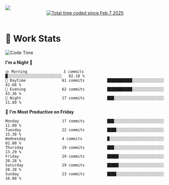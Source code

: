 <img src="https://capsule-render.vercel.app/api?type=waving&color=E0D7C8&height=200&section=header&text=Jeong8333&animation=fadeIn&fontColor=6D4930&fontSize=65&fontAlignY=60&stroke=6D4930&strokeWidth=3" />

<div align = center>
<a href="https://wakatime.com/@9207cd9b-e0ca-4b15-bb6a-6ad0a31854f8"><img src="https://wakatime.com/badge/user/9207cd9b-e0ca-4b15-bb6a-6ad0a31854f8.svg" alt="Total time coded since Feb 7 2025" /></a>
</div>
<br>

# 📝 **Work Stats**


<!--START_SECTION:waka-->
![Code Time](http://img.shields.io/badge/Code%20Time-7%20hrs%2058%20mins-blue)

**I'm a Night 🦉** 

```text
🌞 Morning                3 commits           █░░░░░░░░░░░░░░░░░░░░░░░░   02.10 % 
🌆 Daytime                61 commits          ███████████░░░░░░░░░░░░░░   42.66 % 
🌃 Evening                62 commits          ███████████░░░░░░░░░░░░░░   43.36 % 
🌙 Night                  17 commits          ███░░░░░░░░░░░░░░░░░░░░░░   11.89 % 
```
📅 **I'm Most Productive on Friday** 

```text
Monday                   17 commits          ███░░░░░░░░░░░░░░░░░░░░░░   11.89 % 
Tuesday                  22 commits          ████░░░░░░░░░░░░░░░░░░░░░   15.38 % 
Wednesday                4 commits           █░░░░░░░░░░░░░░░░░░░░░░░░   02.80 % 
Thursday                 19 commits          ███░░░░░░░░░░░░░░░░░░░░░░   13.29 % 
Friday                   29 commits          █████░░░░░░░░░░░░░░░░░░░░   20.28 % 
Saturday                 29 commits          █████░░░░░░░░░░░░░░░░░░░░   20.28 % 
Sunday                   23 commits          ████░░░░░░░░░░░░░░░░░░░░░   16.08 % 
```


<!--END_SECTION:waka-->

